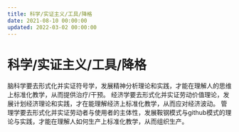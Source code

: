 ```yaml
---
title: 科学/实证主义/工具/降格
date: 2021-08-10 00:00:00
updated: 2022-03-02 00:00:00
---
```


# 科学/实证主义/工具/降格
脑科学要去形式化并实证符号学，发展精神分析理论和实践，才能在理解人的思维上标准化教学，从而提供治疗/干预。
经济学要去形式化并实证劳动价值理论，发展计划经济理论和实践，才在能理解经济上标准化教学，从而应对经济波动。
管理学要去形式化并实证劳动者与使用者的主体性，发展鞍钢模式与github模式的理论与实践，才能在理解人如何生产上标准化教学，从而组织生产。
